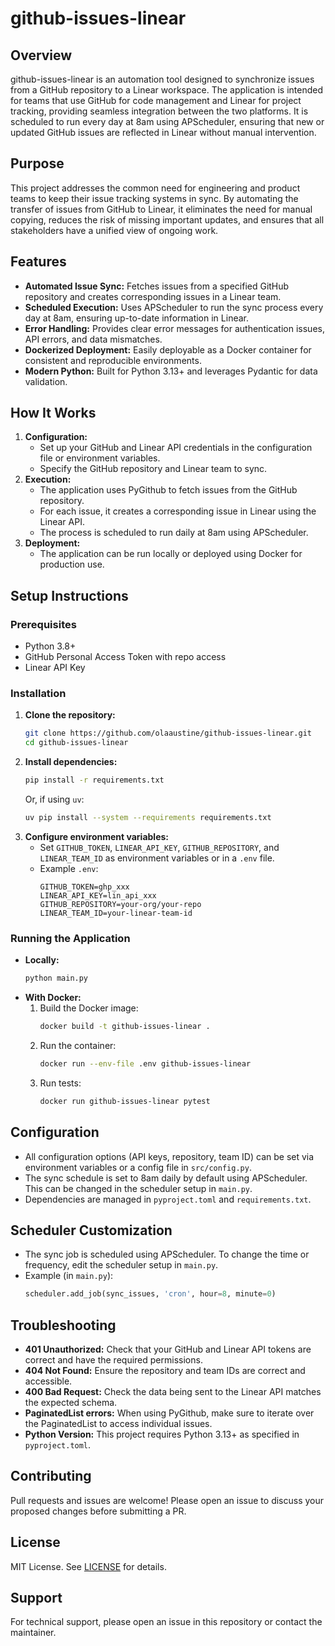 # github-issues-linear

## Overview

github-issues-linear is an automation tool designed to synchronize issues from a GitHub repository to a Linear workspace. The application is intended for teams that use GitHub for code management and Linear for project tracking, providing seamless integration between the two platforms. It is scheduled to run every day at 8am using APScheduler, ensuring that new or updated GitHub issues are reflected in Linear without manual intervention.

## Purpose

This project addresses the common need for engineering and product teams to keep their issue tracking systems in sync. By automating the transfer of issues from GitHub to Linear, it eliminates the need for manual copying, reduces the risk of missing important updates, and ensures that all stakeholders have a unified view of ongoing work.

## Features
- **Automated Issue Sync:** Fetches issues from a specified GitHub repository and creates corresponding issues in a Linear team.
- **Scheduled Execution:** Uses APScheduler to run the sync process every day at 8am, ensuring up-to-date information in Linear.
- **Error Handling:** Provides clear error messages for authentication issues, API errors, and data mismatches.
- **Dockerized Deployment:** Easily deployable as a Docker container for consistent and reproducible environments.
- **Modern Python:** Built for Python 3.13+ and leverages Pydantic for data validation.

## How It Works
1. **Configuration:**
   - Set up your GitHub and Linear API credentials in the configuration file or environment variables.
   - Specify the GitHub repository and Linear team to sync.
2. **Execution:**
   - The application uses PyGithub to fetch issues from the GitHub repository.
   - For each issue, it creates a corresponding issue in Linear using the Linear API.
   - The process is scheduled to run daily at 8am using APScheduler.
3. **Deployment:**
   - The application can be run locally or deployed using Docker for production use.

## Setup Instructions

### Prerequisites
- Python 3.8+
- GitHub Personal Access Token with repo access
- Linear API Key

### Installation
1. **Clone the repository:**
   ```sh
   git clone https://github.com/olaaustine/github-issues-linear.git
   cd github-issues-linear
   ```
2. **Install dependencies:**
   ```sh
   pip install -r requirements.txt
   ```
   Or, if using `uv`:
   ```sh
   uv pip install --system --requirements requirements.txt
   ```
3. **Configure environment variables:**
   - Set `GITHUB_TOKEN`, `LINEAR_API_KEY`, `GITHUB_REPOSITORY`, and `LINEAR_TEAM_ID` as environment variables or in a `.env` file.
   - Example `.env`:
     ```env
     GITHUB_TOKEN=ghp_xxx
     LINEAR_API_KEY=lin_api_xxx
     GITHUB_REPOSITORY=your-org/your-repo
     LINEAR_TEAM_ID=your-linear-team-id
     ```

### Running the Application
- **Locally:**
  ```sh
  python main.py
  ```
- **With Docker:**
  1. Build the Docker image:
     ```sh
     docker build -t github-issues-linear .
     ```
  2. Run the container:
     ```sh
     docker run --env-file .env github-issues-linear
     ```
  3. Run tests:
     ```sh
     docker run github-issues-linear pytest
     ```

## Configuration
- All configuration options (API keys, repository, team ID) can be set via environment variables or a config file in `src/config.py`.
- The sync schedule is set to 8am daily by default using APScheduler. This can be changed in the scheduler setup in `main.py`.
- Dependencies are managed in `pyproject.toml` and `requirements.txt`.

## Scheduler Customization
- The sync job is scheduled using APScheduler. To change the time or frequency, edit the scheduler setup in `main.py`.
- Example (in `main.py`):
  ```python
  scheduler.add_job(sync_issues, 'cron', hour=8, minute=0)
  ```

## Troubleshooting
- **401 Unauthorized:** Check that your GitHub and Linear API tokens are correct and have the required permissions.
- **404 Not Found:** Ensure the repository and team IDs are correct and accessible.
- **400 Bad Request:** Check the data being sent to the Linear API matches the expected schema.
- **PaginatedList errors:** When using PyGithub, make sure to iterate over the PaginatedList to access individual issues.
- **Python Version:** This project requires Python 3.13+ as specified in `pyproject.toml`.

## Contributing
Pull requests and issues are welcome! Please open an issue to discuss your proposed changes before submitting a PR.

## License
MIT License. See [LICENSE](LICENSE) for details.

## Support
For technical support, please open an issue in this repository or contact the maintainer.
